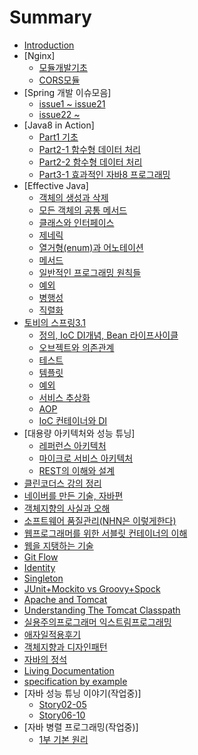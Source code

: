 # Summary

* [Introduction](README.md)
* [Nginx]
  * [모듈개발기초](nginx/모듈개발기초.md)
  * [CORS모듈](nginx/CORS모듈.md)
* [Spring 개발 이슈모음]
  * [issue1 ~ issue21](Spring_개발_이슈모음/Spring_개발_이슈1.md)
  * [issue22 ~ ](Spring_개발_이슈모음/Spring_개발_이슈2.md)
* [Java8 in Action]
  * [Part1 기초](java8_in_action/part1.md)
  * [Part2-1 함수형 데이터 처리](java8_in_action/part2_함수형_데이터_처리.md)
  * [Part2-2 함수형 데이터 처리](java8_in_action/part2-2_함수형_데이터_처리.md)
  * [Part3-1 효과적인 자바8 프로그래밍](java8_in_action/part3-1_효과적인_자바8_프로그래밍.md)
* [Effective Java]
  * [객체의 생성과 삭제](객체의_생성과_삭제.md)
  * [모든 객체의 공통 메서드](모든_객체의_공통_메서드.md)
  * [클래스와 인터페이스](클래스와_인터페이스.md)
  * [제네릭](제네릭.md)
  * [열거형(enum)과 어노테이션](열거형(enum)과_어노테이션.md)
  * [메서드](메서드.md)
  * [일반적인 프로그래밍 원칙들](일반적인_프로그래밍_원칙들.md)
  * [예외](예외.md)
  * [병행성](병행성.md)
  * [직렬화](직렬화.md)  
* [토비의 스프링3.1](spring.md)
  * [정의, IoC DI개념, Bean 라이프사이클](정의_IoC_DI개념_Bean_라이프사이클.md)
  * [오브젝트와 의존관계](오브젝트와_의존관계.md)
  * [테스트](테스트.md)
  * [템플릿](템플릿.md)
  * [예외](토비예외.md)
  * [서비스 추상화](서비스_추상화.md)
  * [AOP](aop.md)
  * [IoC 컨테이너와 DI](IoC_컨테이너와_DI.md)  
* [대용량 아키텍처와 성능 튜닝]
  * [레퍼런스 아키텍처](soa.md)
  * [마이크로 서비스 아키텍처](msa.md)
  * [REST의 이해와 설계](rest.md)  
* [클린코더스 강의 정리](클린코더스_강의_정리.md)
* [네이버를 만든 기술, 자바편](네이버를_만든_기술_자바편.md)
* [객체지향의 사실과 오해](객체지향의_사실과_오해.md)
* [소프트웨어 품질관리(NHN은 이렇게한다)](소프트웨어_품질관리_NHN은_이렇게한다.md)
* [웹프로그래머를 위한 서블릿 컨테이너의 이해](웹_프로그래머를_위한_서블릿_컨테이너의_이해.md)
* [웹을 지탱하는 기술](웹을_지탱하는_기술.md)
* [Git Flow](gitflow.md)
* [Identity](identity.md)
* [Singleton](singleton.md)
* [JUnit+Mockito vs Groovy+Spock](junit+mockito_vs_groovy+spock.md)
* [Apache and Tomcat](apache-and-tomcat.md)
* [Understanding The Tomcat Classpath](understanding_the_tomcat_classpath.md)
* [실용주의프로그래머 익스트림프로그래밍](실용주의프로그래머_익스트림프로그래밍.md)
* [애자일적용후기](애자일적용후기.md)
* [객체지향과 디자인패턴](객체지향과_디자인패턴.md)
* [자바의 정석](자바의_정석.md)
* [Living Documentation](what__why__how_living_documentation.md)
* [specification by example](specification_by_example.md)
* [자바 성능 튜닝 이야기(작업중)]
  * [Story02-05](자바_성능_튜닝_이야기/story02-05.md)
  * [Story06-10](자바_성능_튜닝_이야기/story06-10.md)
* [자바 병렬 프로그래밍(작업중)]
  * [1부 기본 원리](자바_병렬_프로그래밍/1부_기본_원리.md)